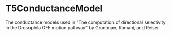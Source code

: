 # T5ConductanceModel
The conductance models used in "The computation of directional selectivity in the Drosophila OFF motion pathway" by Gruntman, Romani, and Reiser 
